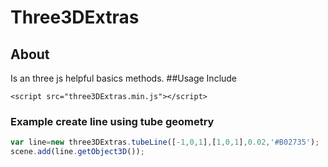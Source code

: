 # Three3DExtras
## About
Is an three js helpful basics methods.
##Usage 
Include 

    <script src="three3DExtras.min.js"></script>
    

### Example create line using tube geometry
``` js
var line=new three3DExtras.tubeLine([-1,0,1],[1,0,1],0.02,'#B02735');
scene.add(line.getObject3D());
```
